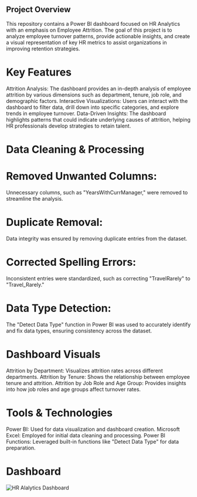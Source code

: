 ## Project Overview 
This repository contains a Power BI dashboard focused on HR Analytics with an emphasis on Employee Attrition. The goal of this project is to analyze employee turnover patterns, provide actionable insights, and create a visual representation of key HR metrics to assist organizations in improving retention strategies.

# Key Features
Attrition Analysis: The dashboard provides an in-depth analysis of employee attrition by various dimensions such as department, tenure, job role, and demographic factors.
Interactive Visualizations: Users can interact with the dashboard to filter data, drill down into specific categories, and explore trends in employee turnover.
Data-Driven Insights: The dashboard highlights patterns that could indicate underlying causes of attrition, helping HR professionals develop strategies to retain talent.
# Data Cleaning & Processing
# Removed Unwanted Columns: 
Unnecessary columns, such as "YearsWithCurrManager," were removed to streamline the analysis.
# Duplicate Removal: 
Data integrity was ensured by removing duplicate entries from the dataset.
# Corrected Spelling Errors: 
Inconsistent entries were standardized, such as correcting "TravelRarely" to "Travel_Rarely."
# Data Type Detection: 
The "Detect Data Type" function in Power BI was used to accurately identify and fix data types, ensuring consistency across the dataset.
# Dashboard Visuals
Attrition by Department: Visualizes attrition rates across different departments.
Attrition by Tenure: Shows the relationship between employee tenure and attrition.
Attrition by Job Role and Age Group: Provides insights into how job roles and age groups affect turnover rates.
# Tools & Technologies
Power BI: Used for data visualization and dashboard creation.
Microsoft Excel: Employed for initial data cleaning and processing.
Power BI Functions: Leveraged built-in functions like "Detect Data Type" for data preparation.

# Dashboard
![HR Alalytics Dashboard](https://github.com/user-attachments/assets/e50887bb-ac48-413c-90ed-2bb72e5e96dc)

